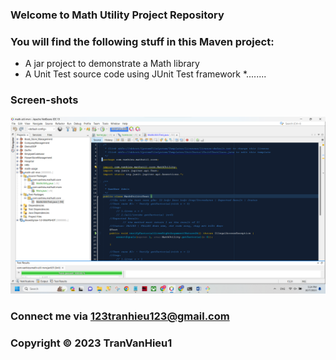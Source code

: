 ### Welcome to Math Utility Project Repository
### You will find the following stuff in this Maven project:
* A jar project to demonstrate a Math library
* A Unit Test source code using JUnit Test framework
*........
### Screen-shots
![Source-code-with-JUnit](https://github.com/TranVanHieu1/math-util-mvn/blob/main/screenshots/Source-code-with-JUnit.png)
### Connect me via 123tranhieu123@gmail.com
### Copyright &#169; 2023 TranVanHieu1